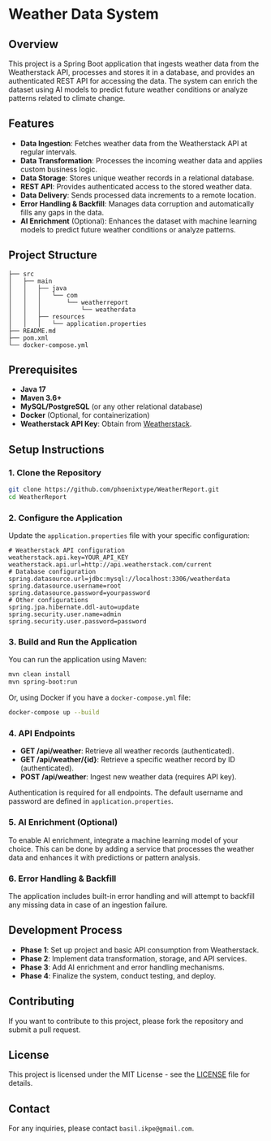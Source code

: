 # Weather Data System

## Overview

This project is a Spring Boot application that ingests weather data from the Weatherstack API, processes and stores it
in a database, and provides an authenticated REST API for accessing the data. The system can enrich the dataset using AI
models to predict future weather conditions or analyze patterns related to climate change.

## Features

- **Data Ingestion**: Fetches weather data from the Weatherstack API at regular intervals.
- **Data Transformation**: Processes the incoming weather data and applies custom business logic.
- **Data Storage**: Stores unique weather records in a relational database.
- **REST API**: Provides authenticated access to the stored weather data.
- **Data Delivery**: Sends processed data increments to a remote location.
- **Error Handling & Backfill**: Manages data corruption and automatically fills any gaps in the data.
- **AI Enrichment** (Optional): Enhances the dataset with machine learning models to predict future weather conditions
  or analyze patterns.

## Project Structure

```
├── src
│   ├── main
│   │   ├── java
│   │   │   └── com
│   │   │       └── weatherreport
│   │   │           └── weatherdata
│   │   ├── resources
│   │   │   └── application.properties
├── README.md
├── pom.xml
└── docker-compose.yml
```

## Prerequisites

- **Java 17**
- **Maven 3.6+**
- **MySQL/PostgreSQL** (or any other relational database)
- **Docker** (Optional, for containerization)
- **Weatherstack API Key**: Obtain from [Weatherstack](https://weatherstack.com/).

## Setup Instructions

### 1. Clone the Repository

```bash
git clone https://github.com/phoenixtype/WeatherReport.git
cd WeatherReport
```

### 2. Configure the Application

Update the `application.properties` file with your specific configuration:

```properties
# Weatherstack API configuration
weatherstack.api.key=YOUR_API_KEY
weatherstack.api.url=http://api.weatherstack.com/current
# Database configuration
spring.datasource.url=jdbc:mysql://localhost:3306/weatherdata
spring.datasource.username=root
spring.datasource.password=yourpassword
# Other configurations
spring.jpa.hibernate.ddl-auto=update
spring.security.user.name=admin
spring.security.user.password=password
```

### 3. Build and Run the Application

You can run the application using Maven:

```bash
mvn clean install
mvn spring-boot:run
```

Or, using Docker if you have a `docker-compose.yml` file:

```bash
docker-compose up --build
```

### 4. API Endpoints

- **GET /api/weather**: Retrieve all weather records (authenticated).
- **GET /api/weather/{id}**: Retrieve a specific weather record by ID (authenticated).
- **POST /api/weather**: Ingest new weather data (requires API key).

Authentication is required for all endpoints. The default username and password are defined in `application.properties`.

### 5. AI Enrichment (Optional)

To enable AI enrichment, integrate a machine learning model of your choice. This can be done by adding a service that
processes the weather data and enhances it with predictions or pattern analysis.

### 6. Error Handling & Backfill

The application includes built-in error handling and will attempt to backfill any missing data in case of an ingestion
failure.

## Development Process

- **Phase 1**: Set up project and basic API consumption from Weatherstack.
- **Phase 2**: Implement data transformation, storage, and API services.
- **Phase 3**: Add AI enrichment and error handling mechanisms.
- **Phase 4**: Finalize the system, conduct testing, and deploy.

## Contributing

If you want to contribute to this project, please fork the repository and submit a pull request.

## License

This project is licensed under the MIT License - see the [LICENSE](LICENSE) file for details.

## Contact

For any inquiries, please contact `basil.ikpe@gmail.com`.
